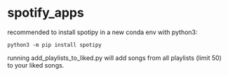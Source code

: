 # spotify_apps

recommended to install spotipy in a new conda env with python3:
```
python3 -m pip install spotipy
```

running add_playlists_to_liked.py will add songs from all playlists (limit 50) to your liked songs.

